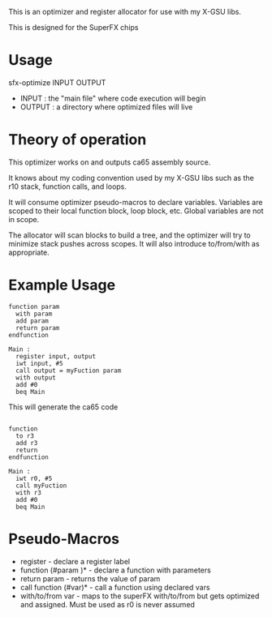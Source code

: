 This is an optimizer and register allocator for use with my X-GSU libs.

This is designed for the SuperFX chips

# Usage

sfx-optimize INPUT OUTPUT
 * INPUT : the "main file" where code execution will begin
 * OUTPUT : a directory where optimized files will live

# Theory of operation
This optimizer works on and outputs ca65 assembly source.

It knows about my coding convention used by my X-GSU libs such as the 
r10 stack, function calls, and loops.

It will consume optimizer pseudo-macros to declare variables.
Variables are scoped to their local function block, loop block, etc.
Global variables are not in scope.

The allocator will scan blocks to build a tree, and the optimizer will 
try to minimize stack pushes across scopes. It will also introduce 
to/from/with as appropriate.

# Example Usage

```
function param
  with param 
  add param
  return param
endfunction

Main : 
  register input, output
  iwt input, #5
  call output = myFuction param
  with output
  add #0
  beq Main
```

This will generate the ca65 code

```
    
function 
  to r3
  add r3
  return 
endfunction

Main : 
  iwt r0, #5
  call myFuction
  with r3
  add #0
  beq Main
```



# Pseudo-Macros
 * register - declare a register label 
 * function (#param )* - declare a function with parameters
 * return param - returns the value of param
 * call function (#var)* - call a function using declared vars
 * with/to/from var - maps to the superFX with/to/from but gets optimized and assigned. Must be used as r0 is never assumed